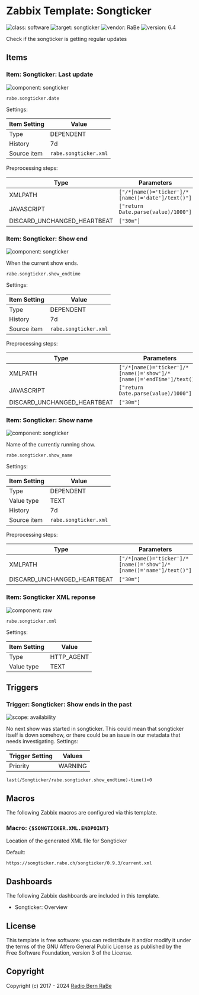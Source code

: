 # Zabbix Template: Songticker

![class: software](https://img.shields.io/badge/class-software-00c9bf) ![target: songticker](https://img.shields.io/badge/target-songticker-00c9bf) ![vendor: RaBe](https://img.shields.io/badge/vendor-RaBe-00c9bf) ![version: 6.4](https://img.shields.io/badge/version-6.4-00c9bf)

Check if the songticker is getting regular updates

## Items

### Item: Songticker: Last update

![component: songticker](https://img.shields.io/badge/component-songticker-00c9bf)



```console
rabe.songticker.date
```

Settings:

| Item Setting | Value |
| ------------ | ----- |
| Type | DEPENDENT |
| History | 7d |
| Source item | `rabe.songticker.xml` |

Preprocessing steps:

| Type | Parameters |
| ---- | ---------- |
| XMLPATH | `["/*[name()='ticker']/*[name()='date']/text()"]` |
| JAVASCRIPT | `["return Date.parse(value)/1000"]` |
| DISCARD_UNCHANGED_HEARTBEAT | `["30m"]` |

### Item: Songticker: Show end

![component: songticker](https://img.shields.io/badge/component-songticker-00c9bf)

When the current show ends.

```console
rabe.songticker.show_endtime
```

Settings:

| Item Setting | Value |
| ------------ | ----- |
| Type | DEPENDENT |
| History | 7d |
| Source item | `rabe.songticker.xml` |

Preprocessing steps:

| Type | Parameters |
| ---- | ---------- |
| XMLPATH | `["/*[name()='ticker']/*[name()='show']/*[name()='endTime']/text()"]` |
| JAVASCRIPT | `["return Date.parse(value)/1000"]` |
| DISCARD_UNCHANGED_HEARTBEAT | `["30m"]` |

### Item: Songticker: Show name

![component: songticker](https://img.shields.io/badge/component-songticker-00c9bf)

Name of the currently running show.

```console
rabe.songticker.show_name
```

Settings:

| Item Setting | Value |
| ------------ | ----- |
| Type | DEPENDENT |
| Value type | TEXT |
| History | 7d |
| Source item | `rabe.songticker.xml` |

Preprocessing steps:

| Type | Parameters |
| ---- | ---------- |
| XMLPATH | `["/*[name()='ticker']/*[name()='show']/*[name()='name']/text()"]` |
| DISCARD_UNCHANGED_HEARTBEAT | `["30m"]` |

### Item: Songticker XML reponse

![component: raw](https://img.shields.io/badge/component-raw-00c9bf)



```console
rabe.songticker.xml
```

Settings:

| Item Setting | Value |
| ------------ | ----- |
| Type | HTTP_AGENT |
| Value type | TEXT |

## Triggers

### Trigger: Songticker: Show ends in the past

![scope: availability](https://img.shields.io/badge/scope-availability-00c9bf)

No next show was started in songticker. This could mean that songticker itself is down somehow, or there could be an issue in our metadata that needs investigating.
Settings:

| Trigger Setting | Values |
| --------------- | ------ |
| Priority | WARNING |

```console
last(/Songticker/rabe.songticker.show_endtime)-time()<0
```

## Macros

The following Zabbix macros are configured via this template.

### Macro: `{$SONGTICKER.XML.ENDPOINT}`

Location of the generated XML file for Songticker

Default:

```console
https://songticker.rabe.ch/songticker/0.9.3/current.xml
```

## Dashboards

The following Zabbix dashboards are included in this template.

* Songticker: Overview

## License

This template is free software: you can redistribute it and/or modify it under
the terms of the GNU Affero General Public License as published by the Free
Software Foundation, version 3 of the License.

## Copyright

Copyright (c) 2017 - 2024 [Radio Bern RaBe](http://www.rabe.ch)
